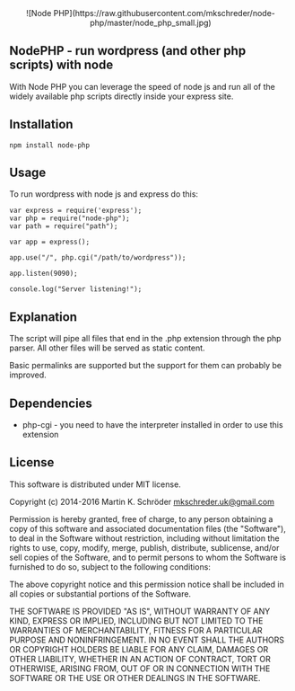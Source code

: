 <center>![Node PHP](https://raw.githubusercontent.com/mkschreder/node-php/master/node_php_small.jpg)</center>

NodePHP - run wordpress (and other php scripts) with node
---------------------------------------------------------

With Node PHP you can leverage the speed of node js and run all of the widely available php scripts directly inside your express site. 

Installation
------------

	npm install node-php

Usage
-----

To run wordpress with node js and express do this: 

	var express = require('express');
	var php = require("node-php"); 
	var path = require("path"); 
	
	var app = express();
	
	app.use("/", php.cgi("/path/to/wordpress")); 

	app.listen(9090);

	console.log("Server listening!"); 

Explanation
-----------

The script will pipe all files that end in the .php extension through the php parser. All other files will be served as static content. 

Basic permalinks are supported but the support for them can probably be improved. 

Dependencies
------------

* php-cgi - you need to have the interpreter installed in order to use this extension

License
-------

This software is distributed under MIT license. 

Copyright (c) 2014-2016 Martin K. Schröder <mkschreder.uk@gmail.com>

Permission is hereby granted, free of charge, to any person obtaining a copy
of this software and associated documentation files (the "Software"), to deal
in the Software without restriction, including without limitation the rights
to use, copy, modify, merge, publish, distribute, sublicense, and/or sell
copies of the Software, and to permit persons to whom the Software is
furnished to do so, subject to the following conditions:

The above copyright notice and this permission notice shall be included in all
copies or substantial portions of the Software.

THE SOFTWARE IS PROVIDED "AS IS", WITHOUT WARRANTY OF ANY KIND, EXPRESS OR
IMPLIED, INCLUDING BUT NOT LIMITED TO THE WARRANTIES OF MERCHANTABILITY,
FITNESS FOR A PARTICULAR PURPOSE AND NONINFRINGEMENT. IN NO EVENT SHALL THE
AUTHORS OR COPYRIGHT HOLDERS BE LIABLE FOR ANY CLAIM, DAMAGES OR OTHER
LIABILITY, WHETHER IN AN ACTION OF CONTRACT, TORT OR OTHERWISE, ARISING FROM,
OUT OF OR IN CONNECTION WITH THE SOFTWARE OR THE USE OR OTHER DEALINGS IN THE
SOFTWARE.
